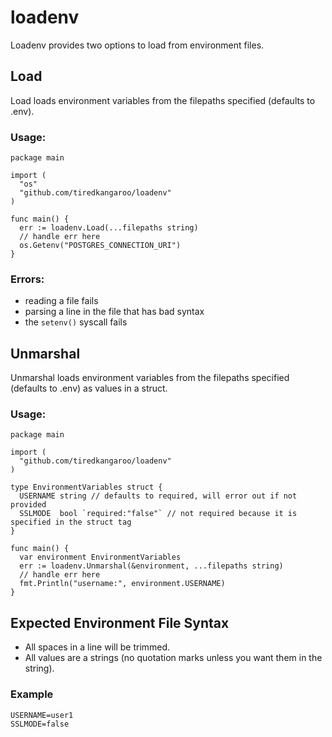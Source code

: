 # loadenv

Loadenv provides two options to load from environment files.

## Load
Load loads environment variables from the filepaths specified (defaults to .env).

### Usage:
```golang
package main

import (
  "os"
  "github.com/tiredkangaroo/loadenv"
)

func main() {
  err := loadenv.Load(...filepaths string)
  // handle err here
  os.Getenv("POSTGRES_CONNECTION_URI")
}
```

### Errors:
- reading a file fails
- parsing a line in the file that has bad syntax
- the `setenv()` syscall fails 

## Unmarshal
Unmarshal loads environment variables from the filepaths specified (defaults to .env) as values in a struct.

### Usage:
```golang
package main

import (
  "github.com/tiredkangaroo/loadenv"
)

type EnvironmentVariables struct {
  USERNAME string // defaults to required, will error out if not provided
  SSLMODE  bool `required:"false"` // not required because it is specified in the struct tag
}

func main() {
  var environment EnvironmentVariables
  err := loadenv.Unmarshal(&environment, ...filepaths string)
  // handle err here
  fmt.Println("username:", environment.USERNAME)
}
```

## Expected Environment File Syntax
- All spaces in a line will be trimmed.
- All values are a strings (no quotation marks unless you want them in the string).

### Example
```env
USERNAME=user1
SSLMODE=false
```
